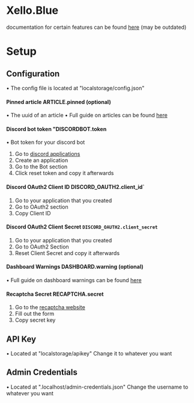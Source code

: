 # Xello.Blue
documentation for certain features can be found [here](<https://github.com/Xello-Blue/docs/tree/main>) (may be outdated)

# Setup

## Configuration
• The config file is located at "localstorage/config.json"


#### Pinned article ARTICLE.pinned (optional)
• The uuid of an article
• Full guide on articles can be found [here](<https://github.com/Xello-Blue/docs/tree/main/articles>)

#### Discord bot token "DISCORDBOT.token
• Bot token for your discord bot

1. Go to [discord applications](<https://discord.com/developers/applications>)
2. Create an application
3. Go to the Bot section
4. Click reset token and copy it afterwards

#### Discord OAuth2 Client ID DISCORD_OAUTH2.client_id`
1. Go to your application that you created
2. Go to OAuth2 section
3. Copy Client ID

#### Discord OAuth2 Client Secret `DISCORD_OAUTH2.client_secret`
1. Go to your application that you created
2. Go to OAuth2 Section
3. Reset Client Secret and copy it afterwards

#### Dashboard Warnings DASHBOARD.warning (optional)
• Full guide on dashboard warnings can be found [here](<https://github.com/Xello-Blue/docs/tree/main/dashboard%20warnings>)

#### Recaptcha Secret RECAPTCHA.secret
1. Go to the [recaptcha website](<https://www.google.com/u/1/recaptcha/admin/create>)
2. Fill out the form
3. Copy secret key

## API Key
• Located at "localstorage/apikey"
Change it to whatever you want

## Admin Credentials
• Located at ".localhost/admin-credentials.json"
Change the username to whatever you want
